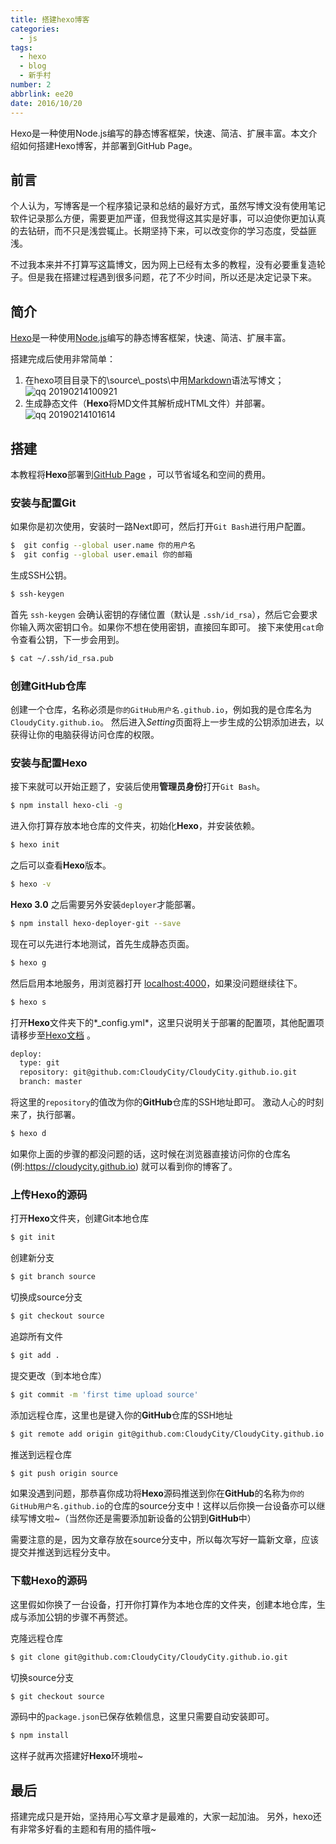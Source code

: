 ```yaml
---
title: 搭建hexo博客
categories: 
  - js
tags: 
  - hexo
  - blog
  - 新手村
number: 2
abbrlink: ee20
date: 2016/10/20
---
```


Hexo是一种使用Node.js编写的静态博客框架，快速、简洁、扩展丰富。本文介绍如何搭建Hexo博客，并部署到GitHub Page。
<!-- more -->

## 前言

个人认为，写博客是一个程序猿记录和总结的最好方式，虽然写博文没有使用笔记软件记录那么方便，需要更加严谨，但我觉得这其实是好事，可以迫使你更加认真的去钻研，而不只是浅尝辄止。长期坚持下来，可以改变你的学习态度，受益匪浅。

不过我本来并不打算写这篇博文，因为网上已经有太多的教程，没有必要重复造轮子。但是我在搭建过程遇到很多问题，花了不少时间，所以还是决定记录下来。

## 简介
[Hexo](https://hexo.io/zh-cn/)是一种使用[Node.js](http://nodejs.org/)编写的静态博客框架，快速、简洁、扩展丰富。

搭建完成后使用非常简单：
1. 在hexo项目目录下的\source\\_posts\中用[Markdown](http://markdown.tw/)语法写博文；
![qq 20190214100921](https://user-images.githubusercontent.com/17662451/52757598-306cfd00-3040-11e9-8859-2aae242647f7.png)
2. 生成静态文件（**Hexo**将MD文件其解析成HTML文件）并部署。
![qq 20190214101614](https://user-images.githubusercontent.com/17662451/52757969-81c9bc00-3041-11e9-83c4-98106ac34602.png)


## 搭建
本教程将**Hexo**部署到[GitHub Page](https://pages.github.com/) ，可以节省域名和空间的费用。

### 安装与配置Git
如果你是初次使用，安装时一路Next即可，然后打开`Git Bash`进行用户配置。
```bash
$  git config --global user.name 你的用户名
$  git config --global user.email 你的邮箱
```

生成SSH公钥。
```bash
$ ssh-keygen
```

首先 `ssh-keygen` 会确认密钥的存储位置（默认是 `.ssh/id_rsa`），然后它会要求你输入两次密钥口令。如果你不想在使用密钥，直接回车即可。
接下来使用`cat`命令查看公钥，下一步会用到。

```bash
$ cat ~/.ssh/id_rsa.pub
```

### 创建GitHub仓库
创建一个仓库，名称必须是`你的GitHub用户名.github.io`，例如我的是仓库名为`CloudyCity.github.io`。
然后进入*Setting*页面将上一步生成的公钥添加进去，以获得让你的电脑获得访问仓库的权限。


### 安装与配置Hexo
接下来就可以开始正题了，安装后使用**管理员身份**打开`Git Bash`。
```bash
$ npm install hexo-cli -g
```

进入你打算存放本地仓库的文件夹，初始化**Hexo**，并安装依赖。
```bash
$ hexo init
```

之后可以查看**Hexo**版本。
```bash
$ hexo -v
```

**Hexo 3.0** 之后需要另外安装`deployer`才能部署。
```bash
$ npm install hexo-deployer-git --save
```

现在可以先进行本地测试，首先生成静态页面。
```bash
$ hexo g
```

然后启用本地服务，用浏览器打开 [localhost:4000](localhost:4000)，如果没问题继续往下。
```bash
$ hexo s
```

打开**Hexo**文件夹下的*_config.yml*，这里只说明关于部署的配置项，其他配置项请移步至[Hexo文档](https://hexo.io/zh-cn/docs/configuration.html) 。
```bash
deploy:
  type: git
  repository: git@github.com:CloudyCity/CloudyCity.github.io.git
  branch: master
```

将这里的`repository`的值改为你的**GitHub**仓库的SSH地址即可。
激动人心的时刻来了，执行部署。
```bash
$ hexo d
```

如果你上面的步骤的都没问题的话，这时候在浏览器直接访问你的仓库名 (例:https://cloudycity.github.io) 就可以看到你的博客了。

###  上传Hexo的源码
打开**Hexo**文件夹，创建Git本地仓库
```bash
$ git init
```

创建新分支
```bash
$ git branch source
```

切换成source分支
```bash
$ git checkout source
```

追踪所有文件
```bash
$ git add .
```

提交更改（到本地仓库）
```bash
$ git commit -m 'first time upload source'
```

添加远程仓库，这里也是键入你的**GitHub**仓库的SSH地址
```bash
$ git remote add origin git@github.com:CloudyCity/CloudyCity.github.io.git
```

推送到远程仓库
```bash
$ git push origin source
```

如果没遇到问题，那恭喜你成功将**Hexo**源码推送到你在**GitHub**的名称为`你的GitHub用户名.github.io`的仓库的source分支中！这样以后你换一台设备亦可以继续写博文啦~（当然你还是需要添加新设备的公钥到**GitHub**中）

需要注意的是，因为文章存放在source分支中，所以每次写好一篇新文章，应该提交并推送到远程分支中。


### 下载Hexo的源码
这里假如你换了一台设备，打开你打算作为本地仓库的文件夹，创建本地仓库，生成与添加公钥的步骤不再赘述。

克隆远程仓库
```bash
$ git clone git@github.com:CloudyCity/CloudyCity.github.io.git
```

切换source分支
```bash
$ git checkout source
```

源码中的`package.json`已保存依赖信息，这里只需要自动安装即可。
```bash
$ npm install
```

这样子就再次搭建好**Hexo**环境啦~

## 最后
搭建完成只是开始，坚持用心写文章才是最难的，大家一起加油。
另外，hexo还有非常多好看的主题和有用的插件哦~
